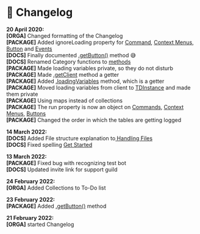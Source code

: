 # 📄 Changelog

**20 April 2020:**\
**\[ORGA]** Changed formatting of the Changelog\
**\[PACKAGE]** Added ignoreLoading property for [Command](../handling-files/commands.md), [Context Menus](../handling-files/context-menus.md), [Button](../handling-files/buttons.md) and [Events](../handling-files/events.md)\
**\[DOCS]** Finally documented [.getButton()](../methods/getbutton.md) method 😅\
**\[DOCS]** Renamed Category functions to [methods](broken-reference)\
**\[PACKAGE]** Made loading variables private, so they do not disturb\
**\[PACKAGE]** Made [.getClient](../methods/getclient.md) method a getter\
**\[PACKAGE]** Added [.loadingVariables](../methods/loadingvariables.md) method, which is a getter\
**\[PACKAGE]** Moved loading variables from client to [TDInstance](../classes/tdinstance.md) and made them private\
**\[PACKAGE]** Using maps instead of collections\
**\[PACKAGE]** The run property is now an object on [Commands](../handling-files/commands.md), [Context Menus](../handling-files/context-menus.md), [Buttons](../handling-files/buttons.md)\
**\[PACKAGE]** Changed the order in which the tables are getting logged

**14 March 2022:**\
**\[DOCS]** Added File structure explanation to[ Handling Files](broken-reference)\
**\[DOCS]** Fixed spelling [Get Started](../get-started.md)

**13 March 2022:**\
**\[PACKAGE]** Fixed bug with recognizing test bot\
**\[DOCS]** Updated invite link for support guild

**24 February 2022:**\
**\[ORGA]** Added Collections to To-Do list

**23 February 2022:**\
**\[PACKAGE]** Added [.getButton()](../methods/getbutton.md) method

**21 February 2022:**\
**\[ORGA]** started Changelog
